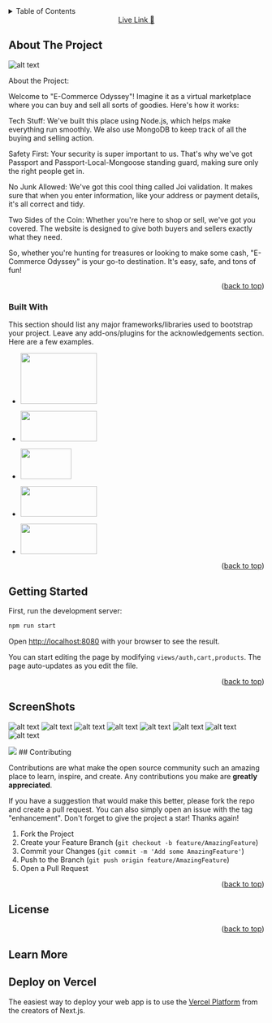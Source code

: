 <!-- TABLE OF CONTENTS -->
<details>
  <summary>Table of Contents</summary>
</details>

<div align="center"> 
  <a  href="https://ecommerce-rawg.onrender.com/">Live Link 🚀</a>
</div>


<!-- ABOUT THE PROJECT -->
## About The Project
![alt text](</pics/Screenshot 2024-02-13 124037.png>)


About the Project:

Welcome to "E-Commerce Odyssey"! Imagine it as a virtual marketplace where you can buy and sell all sorts of goodies. Here's how it works:

Tech Stuff: We've built this place using Node.js, which helps make everything run smoothly. We also use MongoDB to keep track of all the buying and selling action.

Safety First: Your security is super important to us. That's why we've got Passport and Passport-Local-Mongoose standing guard, making sure only the right people get in.

No Junk Allowed: We've got this cool thing called Joi validation. It makes sure that when you enter information, like your address or payment details, it's all correct and tidy.

Two Sides of the Coin: Whether you're here to shop or sell, we've got you covered. The website is designed to give both buyers and sellers exactly what they need.

So, whether you're hunting for treasures or looking to make some cash, "E-Commerce Odyssey" is your go-to destination. It's easy, safe, and tons of fun!
<p align="right">(<a href="#readme-top">back to top</a>)</p>



### Built With

This section should list any major frameworks/libraries used to bootstrap your project. Leave any add-ons/plugins for the acknowledgements section. Here are a few examples.

* <a href="https://ejs.co/"><img src="https://imgs.search.brave.com/UUiWZkUE5gLwNTHmbYqhTDga2KSYLpMULD8W_BzuRvw/rs:fit:500:0:0/g:ce/aHR0cHM6Ly9taXJv/Lm1lZGl1bS5jb20v/djIvMSp5bmxIOGRu/cVE3MnFqZl8zeGJK/TkV3LmpwZWc" width="150" height="100"></a>
* <a href="https://expressjs.com/"><img src="https://imgs.search.brave.com/nRoWhyn0wipNOuIlVyuEMhTjGhP7P33CKX3r7RU7btg/rs:fit:500:0:0/g:ce/aHR0cHM6Ly9jYW1v/LmdpdGh1YnVzZXJj/b250ZW50LmNvbS9m/NjEyOGI2YTE3YzI4/ZWMwNTRiN2FiNjdl/NTk1ZDM5ZjUwM2Ew/ZTE3YjExNjkwMTE0/MWMwNWUxYTEwMTY5/ODVhLzY4NzQ3NDcw/NzMzYTJmMmY2OTJl/NjM2YzZmNzU2NDc1/NzAyZTYzNmY2ZDJm/N2E2NjU5MzY2YzRj/Mzc2NTQ2NjEyZDMz/MzAzMDMwNzgzMzMw/MzAzMDJlNzA2ZTY3.jpeg" width="150" height="60"></a>
* <a href="https://www.passportjs.org/tutorials/password/prompt/"><img src="https://imgs.search.brave.com/DtvTOsEmWDsvA9wub7IE3QB6mhO5kPqHCkT3q9bDjIw/rs:fit:860:0:0/g:ce/aHR0cHM6Ly9jZG4u/d29ybGR2ZWN0b3Js/b2dvLmNvbS9sb2dv/cy9wYXNzcG9ydC5z/dmc.svg" height="60" width="100"></a>

* <a href="https://axios-http.com/"><img src="https://img.shields.io/badge/Axios-5A29E4.svg?style=for-the-badge&logo=Axios&logoColor=white" height="60" width="150"></a>

* <a href="https://www.mongodb.com/"><img src="https://imgs.search.brave.com/d85rAqnk2bn45HI7iLt5XnVbWrTL2k42_lI4ubQjqx0/rs:fit:860:0:0/g:ce/aHR0cHM6Ly9wbHVz/cG5nLmNvbS9pbWct/cG5nL2xvZ28tbW9u/Z29kYi1wbmctc3Rh/bmRhcmQtbG9nby00/MTY3LmpwZw" height="60" width="150"></a>

<p align="right">(<a href="#readme-top">back to top</a>)</p>



<!-- GETTING STARTED -->
## Getting Started

First, run the development server:

```bash
npm run start
```

Open [http://localhost:8080](http://localhost:8080) with your browser to see the result.

You can start editing the page by modifying `views/auth,cart,products`. The page auto-updates as you edit the file.

<p align="right">(<a href="#readme-top">back to top</a>)</p>



<!-- USAGE EXAMPLES -->
## ScreenShots
![alt text](</pics/Screenshot 2024-02-13 124113.png>)
![alt text](</pics/Screenshot 2024-02-13 124141.png>)
![alt text](</pics/Screenshot 2024-02-13 124640.png>)
![alt text](</pics/Screenshot 2024-02-13 124750.png>)
![alt text](</pics/Screenshot 2024-02-13 124732.png>)
![alt text](</pics/Screenshot 2024-02-13 124208.png>)
![alt text](</pics/Screenshot 2024-02-13 124223.png>)
![alt text](</pics/Screenshot 2024-02-13 124232.png>)
<!-- ARCHITECTURE -->
<img src="https://github.com/SARIF-MALIK/E-commerce-fullStack/blob/master/pics/ARCHITECTURE.jpg?raw=true" />
<!-- CONTRIBUTING -->
## Contributing

Contributions are what make the open source community such an amazing place to learn, inspire, and create. Any contributions you make are **greatly appreciated**.

If you have a suggestion that would make this better, please fork the repo and create a pull request. You can also simply open an issue with the tag "enhancement".
Don't forget to give the project a star! Thanks again!

1. Fork the Project
2. Create your Feature Branch (`git checkout -b feature/AmazingFeature`)
3. Commit your Changes (`git commit -m 'Add some AmazingFeature'`)
4. Push to the Branch (`git push origin feature/AmazingFeature`)
5. Open a Pull Request

<p align="right">(<a href="#readme-top">back to top</a>)</p>



<!-- LICENSE -->
## License

<p align="right">(<a href="#readme-top">back to top</a>)</p>

## Learn More

## Deploy on Vercel

The easiest way to deploy your web app is to use the [Vercel Platform](https://vercel.com/new?utm_medium=default-template&filter=next.js&utm_source=create-next-app&utm_campaign=create-next-app-readme) from the creators of Next.js.

